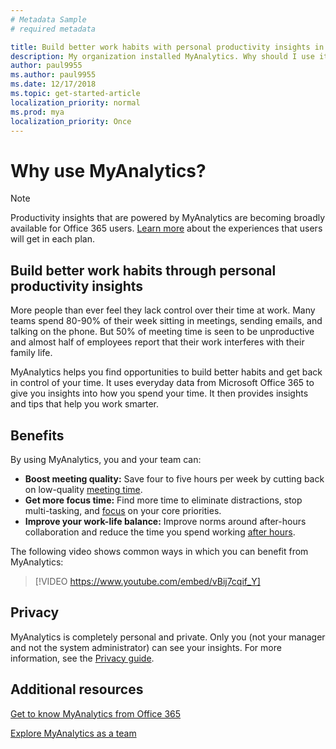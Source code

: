 ```yaml
---
# Metadata Sample
# required metadata

title: Build better work habits with personal productivity insights in MyAnalytics
description: My organization installed MyAnalytics. Why should I use it? 
author: paul9955
ms.author: paul9955
ms.date: 12/17/2018
ms.topic: get-started-article
localization_priority: normal 
ms.prod: mya
localization_priority: Once
---
```


# Why use MyAnalytics?

> [!Note] 
> Productivity insights that are powered by MyAnalytics are becoming broadly available for Office 365 users. [Learn more](plans-environments.md) about the experiences that users will get in each plan. 

## Build better work habits through personal productivity insights 

More people than ever feel they lack control over their time at work. Many teams spend 80-90% of their week sitting in meetings, sending emails, and talking on the phone. But 50% of meeting time is seen to be unproductive and almost half of employees report that their work interferes with their family life.

MyAnalytics helps you find opportunities to build better habits and get back in control of your time. It uses everyday data from Microsoft Office 365 to give you insights into how you spend your time. It then provides insights and tips that help you work smarter.  

## Benefits

By using MyAnalytics, you and your team can: 
 * **Boost meeting quality:** Save four to five hours per week by cutting back on low-quality [meeting time](../use/MyA-Dashboard/MyA-DB-Meetings.md). 
 * **Get more focus time:** Find more time to eliminate distractions, stop multi-tasking, and [focus](../use/MyA-Dashboard/MyA-DB-Focus-hours.md) on your core priorities. 
 * **Improve your work-life balance:** Improve norms around after-hours collaboration and reduce the time you spend working [after hours](../use/MyA-Dashboard/MyA-DB-After-hours.md). 

The following video shows common ways in which you can benefit from MyAnalytics:

> [!VIDEO https://www.youtube.com/embed/vBij7cqif_Y]

<!-- Old link:
[![Getting to know MyAnalytics](../../images/Video-image-get-to-know-mya.png)](https://www.youtube.com/watch?v=vBij7cqif_Y&feature=youtu.be)
-->

## Privacy 

MyAnalytics is completely personal and private. Only you (not your manager and not the system administrator) can see your insights. For more information, see the [Privacy guide](../overview/privacy-guide.md).
 
<!--
# How to obtain MyAnalytics

MyAnalytics is included with Office 365 Enterprise E5 and is also available as an add-on with select plans. [Learn more](https://products.office.com/en-us/business/myanalytics-personal-analytics?ms.officeurl=MyAnalytics).
-->

## Additional resources 
 
[Get to know MyAnalytics from Office 365](https://sway.com/K5EOvoLYrGUil5H1?ref=Link)

[Explore MyAnalytics as a team](https://onedrive.live.com/view.aspx?resid=C5B2A217083AF909!742822&ithint=file%2cpptx&app=PowerPoint&authkey=!AJZ3zFUBvGHKYj4)





